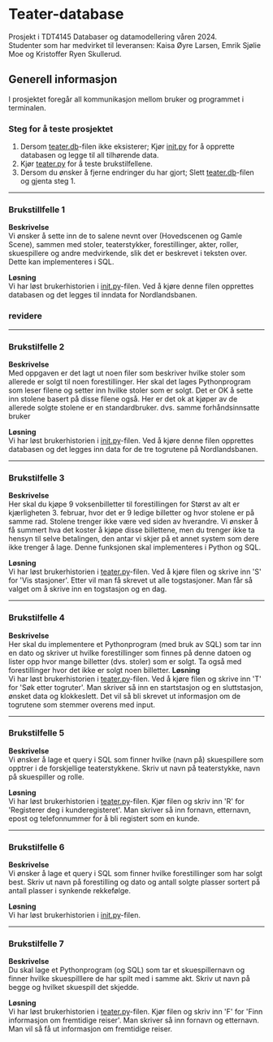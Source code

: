 # Teater-database
Prosjekt  i TDT4145 Databaser og datamodellering våren 2024.  
Studenter som har medvirket til leveransen: Kaisa Øyre Larsen, Emrik Sjølie Moe og Kristoffer Ryen Skullerud.

## **Generell informasjon**
I prosjektet foregår all kommunikasjon mellom bruker og programmet i terminalen.

### Steg for å teste prosjektet
1. Dersom [teater.db](./Prosjekt/teater.db)-filen ikke eksisterer; Kjør [init.py](./Prosjekt/init.py) for å opprette databasen og legge til all tilhørende data.
2. Kjør [teater.py](./Prosjekt/teater.py) for å teste brukstilfellene.
3. Dersom du ønsker å fjerne endringer du har gjort; Slett [teater.db](./Prosjekt/teater.db)-filen og gjenta steg 1.
-----
### **Brukstillfelle 1**
**Beskrivelse**  
Vi ønsker å sette inn de to salene nevnt over (Hovedscenen og Gamle Scene), sammen med stoler,
teaterstykker, forestillinger, akter, roller, skuespillere og andre medvirkende,
slik det er beskrevet i teksten over. Dette kan implementeres i SQL.

**Løsning**  
Vi har løst brukerhistorien i [init.py](./Prosjekt/init.py)-filen. Ved å kjøre denne filen opprettes databasen og det legges til inndata for Nordlandsbanen. 

### revidere

-----
### **Brukstilfelle 2**
**Beskrivelse**  
Med oppgaven er det lagt ut noen filer som beskriver hvilke stoler som
allerede er solgt til noen forestillinger. Her skal det lages Pythonprogram som
leser filene og setter inn hvilke stoler som er solgt. Det er OK å sette inn
stolene basert på disse filene også. Her er det ok at kjøper av de allerede
solgte stolene er en standardbruker. dvs. samme forhåndsinnsatte bruker 

**Løsning**  
Vi har løst brukerhistorien i [init.py](./Prosjekt/init.py)-filen. Ved å kjøre denne filen opprettes databasen og det legges inn data for de tre togrutene på Nordlandsbanen.  

-----
### **Brukstilfelle 3**
**Beskrivelse**  
Her skal du kjøpe 9 voksenbilletter til forestillingen for Størst av alt er
kjærligheten 3. februar, hvor det er 9 ledige billetter og hvor stolene er på
samme rad. Stolene trenger ikke være ved siden av hverandre. Vi ønsker å få
summert hva det koster å kjøpe disse billettene, men du trenger ikke ta
hensyn til selve betalingen, den antar vi skjer på et annet system som dere
ikke trenger å lage. Denne funksjonen skal implementeres i Python og SQL.

**Løsning**  
Vi har løst brukerhistorien i [teater.py](./Prosjekt/teater.py)-filen. Ved å kjøre filen og skrive inn 'S' for 'Vis stasjoner'. Etter vil man få skrevet ut alle togstasjoner. Man får så valget om å skrive inn en togstasjon og en dag. 

----
### **Brukstilfelle 4**
**Beskrivelse**  
Her skal du implementere et Pythonprogram (med bruk av SQL) som tar inn
en dato og skriver ut hvilke forestillinger som finnes på denne datoen og lister
opp hvor mange billetter (dvs. stoler) som er solgt. Ta også med forestillinger
hvor det ikke er solgt noen billetter.
**Løsning**  
Vi har løst brukerhistorien i [teater.py](./Prosjekt/teater.py)-filen. Ved å kjøre filen og skrive inn 'T' for 'Søk etter togruter'. Man skriver så inn en startstasjon og en sluttstasjon, ønsket data og klokkeslett. Det vil så bli skrevet ut informasjon om de togrutene som stemmer overens med input.

-----
### **Brukstilfelle 5**
**Beskrivelse**  
Vi ønsker å lage et query i SQL som finner hvilke (navn på) skuespillere som
opptrer i de forskjellige teaterstykkene. Skriv ut navn på teaterstykke, navn på skuespiller og rolle.

**Løsning**  
Vi har løst brukerhistorien i [teater.py](./tog.py)-filen. Kjør filen og skriv inn 'R' for 'Registerer deg i kunderegisteret'. Man skriver så inn fornavn, etternavn, epost og telefonnummer for å bli registert som en kunde.

-----
### **Brukstilfelle 6**
**Beskrivelse**  
Vi ønsker å lage et query i SQL som finner hvilke forestillinger som har solgt
best. Skriv ut navn på forestilling og dato og antall solgte plasser sortert på
antall plasser i synkende rekkefølge.

**Løsning**  
Vi har løst brukerhistorien i [init.py](./init.py)-filen. 

-----
### **Brukstilfelle 7**
**Beskrivelse**  
Du skal lage et Pythonprogram (og SQL) som tar et skuespillernavn og finner
hvilke skuespilllere de har spilt med i samme akt. Skriv ut navn på begge og
hvilket skuespill det skjedde.

**Løsning**  
Vi har løst brukerhistorien i [teater.py](./tog.py)-filen. Kjør filen og skriv inn 'F' for 'Finn informasjon om fremtidige reiser'. Man skriver så inn fornavn og etternavn. Man vil så få ut informasjon om fremtidige reiser.